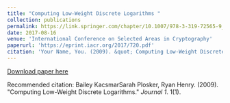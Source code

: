 ```yaml
---
title: "Computing Low-Weight Discrete Logarithms "
collection: publications
permalink: https://link.springer.com/chapter/10.1007/978-3-319-72565-9_6
date: 2017-08-16
venue: 'International Conference on Selected Areas in Cryptography'
paperurl: 'https://eprint.iacr.org/2017/720.pdf'
citation: 'Your Name, You. (2009). &quot; Computing Low-Weight Discrete Logarithms .&quot; <i>Journal 1</i>. 1(1).'
---
```

 
[Download paper here](https://eprint.iacr.org/2017/720.pdf)

Recommended citation: Bailey KacsmarSarah Plosker, Ryan Henry. (2009). "Computing Low-Weight Discrete Logarithms." <i>Journal 1</i>. 1(1).
